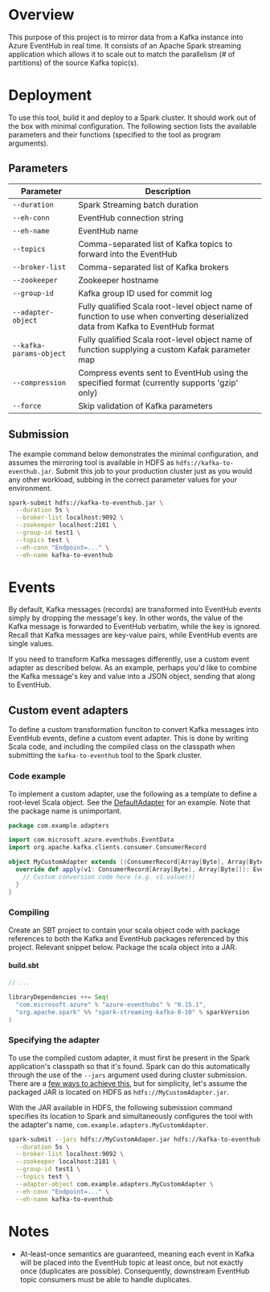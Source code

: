 # Overview
This purpose of this project is to mirror data from a Kafka instance into Azure EventHub in real time. It consists of an Apache Spark streaming application which allows it to scale out to match the parallelism (# of partitions) of the source Kafka topic(s).

# Deployment
To use this tool, build it and deploy to a Spark cluster. It should work out of the box with minimal configuration. The following section lists the available parameters and their functions (specified to the tool as program arguments).

## Parameters
| Parameter | Description |
| --- | --- |
`--duration` | Spark Streaming batch duration
`--eh-conn` | EventHub connection string
`--eh-name` | EventHub name
`--topics` |  Comma-separated list of Kafka topics to forward into the EventHub
`--broker-list` | Comma-separated list of Kafka brokers
`--zookeeper` | Zookeeper hostname
`--group-id` | Kafka group ID used for commit log
`--adapter-object` | Fully qualified Scala root-level object name of function to use when converting deserialized data from Kafka to EventHub format
`--kafka-params-object` | Fully qualified Scala root-level object name of function supplying a custom Kafak parameter map
`--compression` | Compress events sent to EventHub using the specified format (currently supports 'gzip' only)
`--force` | Skip validation of Kafka parameters

## Submission
The example command below demonstrates the minimal configuration, and assumes the mirroring tool is available in HDFS as `hdfs://kafka-to-eventhub.jar`. Submit this job to your production cluster just as you would any other workload, subbing in the correct parameter values for your environment.

```sh
spark-submit hdfs://kafka-to-eventhub.jar \
  --duration 5s \
  --broker-list localhost:9092 \
  --zookeeper localhost:2181 \
  --group-id test1 \
  --topics test \
  --eh-conn "Endpoint=..." \
  --eh-name kafka-to-eventhub
```

# Events
By default, Kafka messages (records) are transformed into EventHub events simply by dropping the message's key. In other words, the value of the Kafka message is forwarded to EventHub verbatim, while the key is ignored. Recall that Kafka messages are key-value pairs, while EventHub events are single values.

If you need to transform Kafka messages differently, use a custom event adapter as described below. As an example, perhaps you'd like to combine the Kafka message's key and value into a JSON object, sending that along to EventHub.

## Custom event adapters
To define a custom transformation funciton to convert Kafka messages into EventHub events, define a custom event adapter. This is done by writing Scala code, and including the compiled class on the classpath when submitting the `kafka-to-eventhub` tool to the Spark cluster.

### Code example
To implement a custom adapter, use the following as a template to define a root-level Scala object. See the [DefaultAdapter](src/main/scala/mn/hart/kafka2eventhub/DefaultAdapter.scala) for an example. Note that the package name is unimportant.

```scala
package com.example.adapters

import com.microsoft.azure.eventhubs.EventData
import org.apache.kafka.clients.consumer.ConsumerRecord

object MyCustomAdapter extends ((ConsumerRecord[Array[Byte], Array[Byte]]) => EventData) with Serializable {
  override def apply(v1: ConsumerRecord[Array[Byte], Array[Byte]]): EventData = {
    // Custom conversion code here (e.g. v1.value())
  }
}
```

### Compiling
Create an SBT project to contain your scala object code with package references to both the Kafka and EventHub packages referenced by this project. Relevant snippet below. Package the scala object into a JAR.

#### build.sbt
```scala
// ...

libraryDependencies ++= Seq(
  "com.microsoft.azure" % "azure-eventhubs" % "0.15.1",
  "org.apache.spark" %% "spark-streaming-kafka-0-10" % sparkVersion
)
```

### Specifying the adapter
To use the compiled custom adapter, it must first be present in the Spark application's classpath so that it's found. Spark can do this automatically through the use of the `--jars` argument used during cluster submission. There are a [few ways to achieve this](https://spark.apache.org/docs/latest/submitting-applications.html#advanced-dependency-management), but for simplicity, let's assume the packaged JAR is located on HDFS as `hdfs://MyCustomAdapter.jar`.

With the JAR available in HDFS, the following submission command specifies its location to Spark and simultaneously configures the tool with the adapter's name, `com.example.adapters.MyCustomAdapter`.

```sh
spark-submit --jars hdfs://MyCustomAdaper.jar hdfs://kafka-to-eventhub.jar \
  --duration 5s \
  --broker-list localhost:9092 \
  --zookeeper localhost:2181 \
  --group-id test1 \
  --topics test \
  --adapter-object com.example.adapters.MyCustomAdapter \
  --eh-conn "Endpoint=..." \
  --eh-name kafka-to-eventhub
```

# Notes
- At-least-once semantics are guaranteed, meaning each event in Kafka will be placed into the EventHub topic at least once, but not exactly once (duplicates are possible). Consequently, downstream EventHub topic consumers must be able to handle duplicates.
